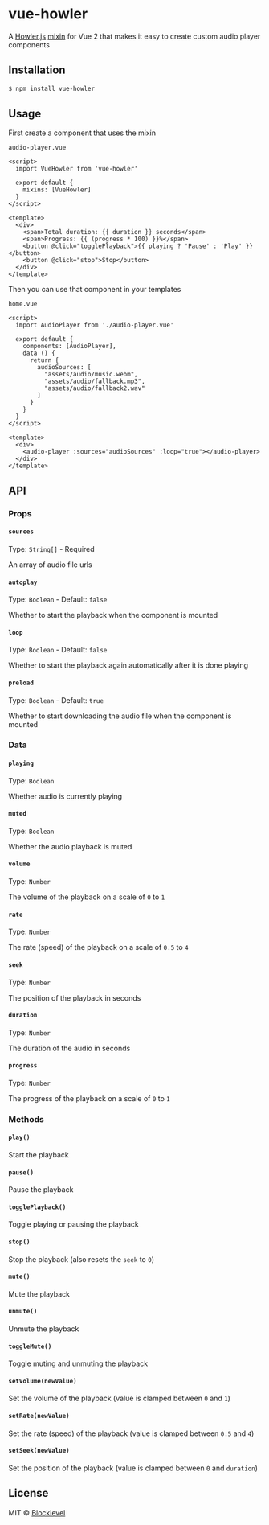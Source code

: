 # vue-howler
A [Howler.js][howler] [mixin][mixins] for Vue 2 that makes it easy to create custom audio player components

## Installation

```bash
$ npm install vue-howler
```

## Usage

First create a component that uses the mixin

`audio-player.vue`

```vue
<script>
  import VueHowler from 'vue-howler'

  export default {
    mixins: [VueHowler]
  }
</script>

<template>
  <div>
    <span>Total duration: {{ duration }} seconds</span>
    <span>Progress: {{ (progress * 100) }}%</span>
    <button @click="togglePlayback">{{ playing ? 'Pause' : 'Play' }}</button>
    <button @click="stop">Stop</button>
  </div>
</template>
```

Then you can use that component in your templates

`home.vue`

```vue
<script>
  import AudioPlayer from './audio-player.vue'

  export default {
    components: [AudioPlayer],
    data () {
      return {
        audioSources: [
          "assets/audio/music.webm",
          "assets/audio/fallback.mp3",
          "assets/audio/fallback2.wav"
        ]
      }
    }
  }
</script>

<template>
  <div>
    <audio-player :sources="audioSources" :loop="true"></audio-player>
  </div>
</template>
```

## API

### Props

#### `sources`

Type: `String[]` - Required

An array of audio file urls

#### `autoplay`

Type: `Boolean` - Default: `false`

Whether to start the playback
when the component is mounted

#### `loop`

Type: `Boolean` - Default: `false`

Whether to start the playback again
automatically after it is done playing

#### `preload`

Type: `Boolean` - Default: `true`

Whether to start downloading the audio
file when the component is mounted

### Data

#### `playing`

Type: `Boolean`

Whether audio is currently playing

#### `muted`

Type: `Boolean`

Whether the audio playback is muted

#### `volume`

Type: `Number`

The volume of the playback on a scale of `0` to `1`

#### `rate`

Type: `Number`

The rate (speed) of the playback on a scale of `0.5` to `4`

#### `seek`

Type: `Number`

The position of the playback in seconds

#### `duration`

Type: `Number`

The duration of the audio in seconds

#### `progress`

Type: `Number`

The progress of the playback on a scale of `0` to `1`

### Methods

#### `play()`

Start the playback

#### `pause()`

Pause the playback

#### `togglePlayback()`

Toggle playing or pausing the playback

#### `stop()`

Stop the playback (also resets the `seek` to `0`)

#### `mute()`

Mute the playback

#### `unmute()`

Unmute the playback

#### `toggleMute()`

Toggle muting and unmuting the playback

#### `setVolume(newValue)`

Set the volume of the playback (value is clamped between `0` and `1`)

#### `setRate(newValue)`

Set the rate (speed) of the playback (value is clamped between `0.5` and `4`)

#### `setSeek(newValue)`

Set the position of the playback (value is clamped between `0` and `duration`)

## License

MIT © [Blocklevel][blocklevel-gh]

[howler]: https://howlerjs.com/
[mixins]: https://vuejs.org/v2/guide/mixins.html
[blocklevel-gh]: https://github.com/blocklevel
